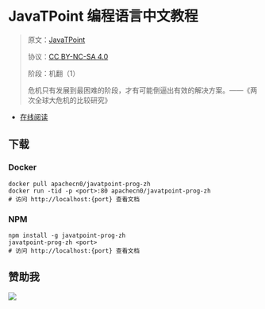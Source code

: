 # JavaTPoint 编程语言中文教程

> 原文：[JavaTPoint](https://www.javatpoint.com/)
> 
> 协议：[CC BY-NC-SA 4.0](http://creativecommons.org/licenses/by-nc-sa/4.0/)
> 
> 阶段：机翻（1）
> 
> 危机只有发展到最困难的阶段，才有可能倒逼出有效的解决方案。——《两次全球大危机的比较研究》

* [在线阅读](https://jtpl.flygon.net)
## 下载

### Docker

```
docker pull apachecn0/javatpoint-prog-zh
docker run -tid -p <port>:80 apachecn0/javatpoint-prog-zh
# 访问 http://localhost:{port} 查看文档
```

### NPM

```
npm install -g javatpoint-prog-zh
javatpoint-prog-zh <port>
# 访问 http://localhost:{port} 查看文档
```

## 赞助我

![](https://img-blog.csdnimg.cn/20200112005920729.png)
